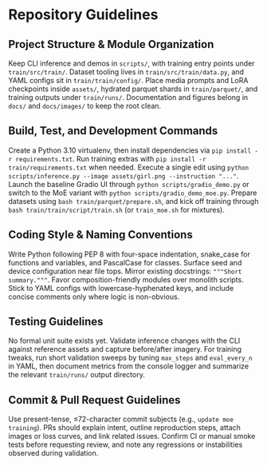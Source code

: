 # Repository Guidelines

## Project Structure & Module Organization
Keep CLI inference and demos in `scripts/`, with training entry points under `train/src/train/`. Dataset tooling lives in `train/src/train/data.py`, and YAML configs sit in `train/train/config/`. Place media prompts and LoRA checkpoints inside `assets/`, hydrated parquet shards in `train/parquet/`, and training outputs under `train/runs/`. Documentation and figures belong in `docs/` and `docs/images/` to keep the root clean.

## Build, Test, and Development Commands
Create a Python 3.10 virtualenv, then install dependencies via `pip install -r requirements.txt`. Run training extras with `pip install -r train/requirements.txt` when needed. Execute a single edit using `python scripts/inference.py --image assets/girl.png --instruction "..."`. Launch the baseline Gradio UI through `python scripts/gradio_demo.py` or switch to the MoE variant with `python scripts/gradio_demo_moe.py`. Prepare datasets using `bash train/parquet/prepare.sh`, and kick off training through `bash train/train/script/train.sh` (or `train_moe.sh` for mixtures).

## Coding Style & Naming Conventions
Write Python following PEP 8 with four-space indentation, snake_case for functions and variables, and PascalCase for classes. Surface seed and device configuration near file tops. Mirror existing docstrings: `"""Short summary."""`. Favor composition-friendly modules over monolith scripts. Stick to YAML configs with lowercase-hyphenated keys, and include concise comments only where logic is non-obvious.

## Testing Guidelines
No formal unit suite exists yet. Validate inference changes with the CLI against reference assets and capture before/after imagery. For training tweaks, run short validation sweeps by tuning `max_steps` and `eval_every_n` in YAML, then document metrics from the console logger and summarize the relevant `train/runs/` output directory.

## Commit & Pull Request Guidelines
Use present-tense, ≤72-character commit subjects (e.g., `update moe training`). PRs should explain intent, outline reproduction steps, attach images or loss curves, and link related issues. Confirm CI or manual smoke tests before requesting review, and note any regressions or instabilities observed during validation.
